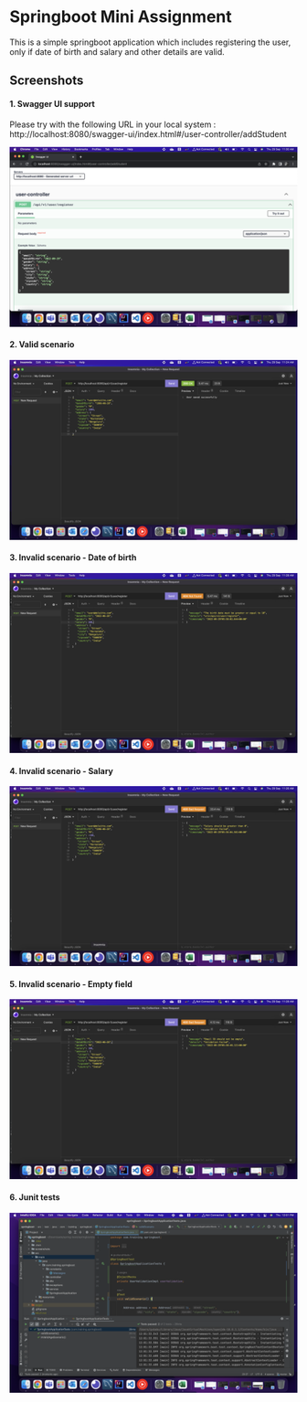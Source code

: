 # Springboot Mini Assignment

This is a simple springboot application which includes registering the user, only if date of birth and salary and other details are valid.

## Screenshots

#### 1. Swagger UI support

Please try with the following URL in your local system : 
http://localhost:8080/swagger-ui/index.html#/user-controller/addStudent

![Valid scenario](https://raw.githubusercontent.com/gvsharathbabu/springboot/master/screenshots/swagger-ui-screenshot.png)

#### 2. Valid scenario

![Invalid scenario](https://raw.githubusercontent.com/gvsharathbabu/springboot/master/screenshots/valid-scenario.png)

#### 3. Invalid scenario - Date of birth

![Invalid scenario](https://raw.githubusercontent.com/gvsharathbabu/springboot/master/screenshots/age-invalid-scenario.png)

#### 4. Invalid scenario - Salary

![Invalid scenario](https://github.com/gvsharathbabu/springboot/blob/master/screenshots/salary-invalid-scenario.png)

#### 5. Invalid scenario - Empty field

![Invalid scenario](https://raw.githubusercontent.com/gvsharathbabu/springboot/master/screenshots/empty-field-invalid-scenario.png)

#### 6. Junit tests

![Junit tests](https://raw.githubusercontent.com/gvsharathbabu/springboot/master/screenshots/junit-tests.png)
